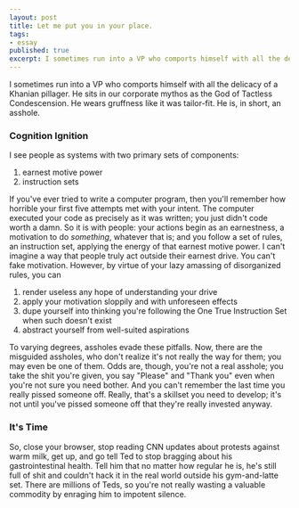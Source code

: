 ```yaml
---
layout: post
title: Let me put you in your place.
tags:
- essay
published: true
excerpt: I sometimes run into a VP who comports himself with all the delicacy of a Khanian pillager. He sits in our corporate mythos as the God of Tactless Condescension. He wears gruffness like it was tailor-fit. He is, in short, an asshole.
---
```


I sometimes run into a VP who comports himself with all the delicacy of a Khanian pillager. He sits in our corporate mythos as the God of Tactless Condescension. He wears gruffness like it was tailor-fit. He is, in short, an asshole.

### Cognition Ignition

I see people as systems with two primary sets of components:

1.  earnest motive power
2.  instruction sets

If you've ever tried to write a computer program, then you'll remember how horrible your first five attempts met with your intent. The computer executed your code as precisely as it was written; you just didn't code worth a damn. So it is with people: your actions begin as an earnestness, a motivation to do *something*, whatever that is; and you follow a set of rules, an instruction set, applying the energy of that earnest motive power.
I can't imagine a way that people truly act outside their earnest drive. You can't fake motivation. However, by virtue of your lazy amassing of disorganized rules, you can

1.  render useless any hope of understanding your drive
2.  apply your motivation sloppily and with unforeseen effects
3.  dupe yourself into thinking you're following the One True Instruction Set when such doesn't exist
4.  abstract yourself from well-suited aspirations

To varying degrees, assholes evade these pitfalls. Now, there are the misguided assholes, who don't realize it's not really the way for them; you may even be one of them. Odds are, though, you're not a real asshole; you take the shit you're given, you say "Please" and "Thank you" even when you're not sure you need bother. And you can't remember the last time you really pissed someone off. Really, that's a skillset you need to develop; it's not until you've pissed someone off that they're really invested anyway.

### It's Time

So, close your browser, stop reading CNN updates about protests against warm milk, get up, and go tell Ted to stop bragging about his gastrointestinal health. Tell him that no matter how regular he is, he's still full of shit and couldn't hack it in the real world outside his gym-and-latte set. There are millions of Teds, so you're not really wasting a valuable commodity by enraging him to impotent silence.
